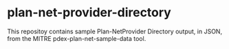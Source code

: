 # plan-net-provider-directory


This repositoy contains sample Plan-NetProvider Directory  output, in JSON, from the MITRE pdex-plan-net-sample-data tool.


